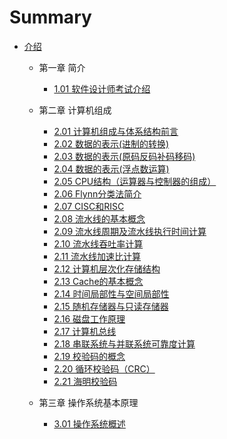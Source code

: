 
# Summary



* [介绍](README.md)
  * 第一章 简介 
    * [1.01  软件设计师考试介绍](1_01.md)

  * 第二章 计算机组成
    * [2.01  计算机组成与体系结构前言](2_01.md)
    * [2.02  数据的表示(进制的转换)](2_02.md)
    * [2.03  数据的表示(原码反码补码移码)](2_03.md)
    * [2.04  数据的表示(浮点数运算)](2_04.md)
    * [2.05  CPU结构（运算器与控制器的组成）](2_05.md)
    * [2.06  Flynn分类法简介](2_06.md)
    * [2.07  CISC和RISC](2_07.md)
    * [2.08  流水线的基本概念](2_08.md)
    * [2.09 流水线周期及流水线执行时间计算](2_09.md)
    * [2.10  流水线吞吐率计算](2_10.md)
    * [2.11  流水线加速比计算](2_11.md)
    * [2.12  计算机层次化存储结构](2_12.md)
    * [2.13  Cache的基本概念](2_13.md)
    * [2.14  时间局部性与空间局部性](2_14.md)
    * [2.15  随机存储器与只读存储器](2_15.md)
    * [2.16  磁盘工作原理](2_16.md)
    * [2.17  计算机总线](2_17.md)
    * [2.18  串联系统与并联系统可靠度计算](2_18.md)
    * [2.19  校验码的概念](2_19.md)
    * [2.20  循环校验码（CRC）](2_20.md)
    * [2.21  海明校验码](2_21.md)
  
  * 第三章 操作系统基本原理
  
    * [3.01  操作系统概述](3_01.md)
  
    

